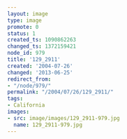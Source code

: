 ```yaml
---
layout: image
type: image
promote: 0
status: 1
created_ts: 1090862263
changed_ts: 1372159421
node_id: 979
title: '129_2911'
created: '2004-07-26'
changed: '2013-06-25'
redirect_from:
- "/node/979/"
permalink: "/2004/07/26/129_2911/"
tags:
- California
images:
- src: image/images/129_2911-979.jpg
  name: 129_2911-979.jpg
---
```


